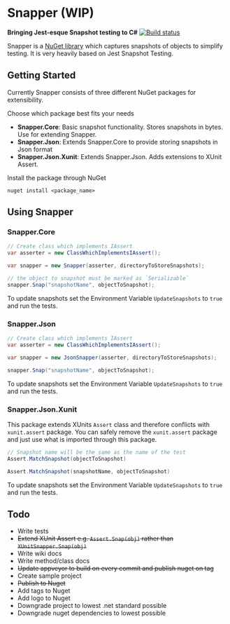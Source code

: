 # Snapper (WIP)
**Bringing Jest-esque Snapshot testing to C#**
[![Build status](https://ci.appveyor.com/api/projects/status/85loj4pnk1msawxp/branch/master?svg=true)](https://ci.appveyor.com/project/theramis/snapper/branch/master)

Snapper is a [NuGet library](https://www.nuget.org/packages/Snapper.Core) which captures snapshots of objects to simplify testing.
It is very heavily based on Jest Snapshot Testing.

## Getting Started
Currently Snapper consists of three different NuGet packages for extensibility.

Choose which package best fits your needs
- **Snapper.Core**: Basic snapshot functionality. Stores snapshots in bytes. Use for extending Snapper.
- **Snapper.Json**: Extends Snapper.Core to provide storing snapshots in Json format
- **Snapper.Json.Xunit**: Extends Snapper.Json. Adds extensions to XUnit Assert.

Install the package through NuGet
```
nuget install <package_name>
```

## Using Snapper

### Snapper.Core

```cs
// Create class which implements IAssert
var asserter = new ClassWhichImplementsIAssert();

var snapper = new Snapper(asserter, directoryToStoreSnapshots);

// the object to snapshot must be marked as `Serializable`
snapper.Snap("snapshotName", objectToSnapshot);
```
To update snapshots set the Environment Variable `UpdateSnapshots` to `true` and run the tests.

### Snapper.Json

```cs
// Create class which implements IAssert
var asserter = new ClassWhichImplementsIAssert();

var snapper = new JsonSnapper(asserter, directoryToStoreSnapshots);

snapper.Snap("snapshotName", objectToSnapshot);
```
To update snapshots set the Environment Variable `UpdateSnapshots` to `true` and run the tests.

### Snapper.Json.Xunit
This package extends XUnits `Assert` class and therefore conflicts with `xunit.assert` package.
You can safely remove the `xunit.assert` package and just use what is imported through this package.

```cs
// Snapshot name will be the same as the name of the test
Assert.MatchSnapshot(objectToSnapshot)

Assert.MatchSnapshot(snapshotName, objectToSnapshot)
```
To update snapshots set the Environment Variable `UpdateSnapshots` to `true` and run the tests.

## Todo
- Write tests
- ~~Extend XUnit Assert e.g. `Assert.Snap(obj)` rather than `XUnitSnapper.Snap(obj)`~~
- Write wiki docs
- Write method/class docs
- ~~Update appveyor to build on every commit and publish nuget on tag~~
- Create sample project
- ~~Publish to Nuget~~
- Add tags to Nuget
- Add logo to Nuget
- Downgrade project to lowest .net standard possible
- Downgrade nuget dependencies to lowest possible
